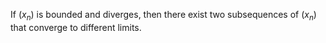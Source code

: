 If $`(x_n)`$ is bounded and diverges, then there exist two subsequences of $` ( x_n) `$ that converge to different limits.